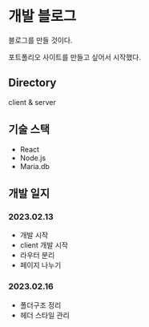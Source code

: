 # 개발 블로그
블로그를 만들 것이다.

포트폴리오 사이트를 만들고 싶어서 시작했다.

## Directory
client & server

## 기술 스택
- React 
- Node.js
- Maria.db

## 개발 일지
### 2023.02.13
- 개발 시작
- client 개발 시작
- 라우터 분리
- 페이지 나누기

### 2023.02.16
- 폴더구조 정리
- 헤더 스타일 관리